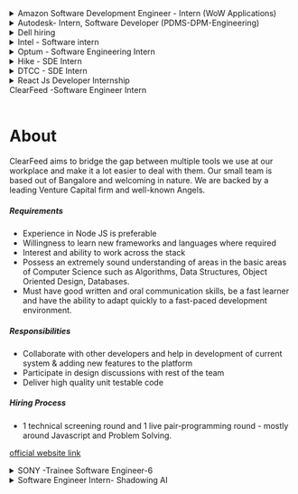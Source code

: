 <details>
<summary>Amazon Software Development Engineer - Intern (WoW Applications)</summary>
<br>
About <br>

At Amazon, we hire the best minds in technology to innovate and build on behalf of our customers. The intense focus we have on our customers is why we are one of the world’s most beloved brands – customer obsession is part of our company DNA. Our interns write real software and collaborate with a select group of experienced software development engineers (SDEs) who guide interns on projects that matter to our customers.
As an intern, you will be matched to a manager and a mentor. You will have the opportunity to influence the evolution of Amazon technology and lead mission critical projects early in your career. Your design, code, and raw smarts will contribute to solving some of the most complex technical challenges in the areas of distributed systems, data mining, automation, optimization, scalability, and security – just to name a few. In addition to working on an impactful project, you will have the opportunity to engage with Amazonians for both personal and professional development, expand your network, and participate in activities with other interns throughout your internship. No matter the location of your internship, we give you the tools to own your project and learn in a real-world setting. Many of our technologies overlap, and you would be hard pressed to find a team that is not using Amazon Web Services (AWS), touching the catalogue, or iterating services to better personalize for customers.<br>
<br><br>

BASIC QUALIFICATIONS <br>
Currently enrolled in a Bachelor’s or Master’s Degree in Computer Science, Computer Engineering, or related field at time of application.
Knowledge of the syntax of languages such as Java, C/C++ or Python.
Knowledge of Computer Science fundamentals such as object-oriented design, algorithm design, data structures, problem solving, and complexity analysis.

PREFERRED QUALIFICATIONS <BR>
Previous technical internship(s), if applicable.
Experience with distributed, multi-tiered systems, algorithms, and relational databases.
Experience in optimization mathematics such as linear programming and nonlinear optimization.
Ability to effectively articulate technical challenges and solutions.
Adept at handling ambiguous or undefined problems as well as ability to think abstractly.
Applications are reviewed on a rolling basis. For an update on your status, or to confirm your application was submitted successfully, please login to your candidate portal. NOTE: Amazon works with a high volume of applicants so we appreciate your patience as we review applications.
Amazon is committed to a diverse and inclusive workplace. Amazon is an equal opportunity employer and does not discriminate on the basis of race, religion, gender, gender identity, sexual orientation, protected veteran status, disability, age, or other legally protected status
Official Website- <br>
https://www.amazon.jobs/en/jobs/1688605/software-development-engineer-intern-amazon-wow-applications<br>
<br>

</details>
  
<details>
<summary>Autodesk- Intern, Software Developer (PDMS-DPM-Engineering)</summary>
<br>
About <br>

Fusion 360 is a Integrated CAD, CAM and CAE software that eliminates need for connected product development process, Unifying design, engineering and manufacturing into a single platform. Fusion Team is data backbone of Fusion 360 and is a Cloud Collaboration Tool that supports data workflows for Fusion 360. It eliminates the inefficiencies that disparate tools create when working with your internal and external teams. Fusion team enables you to manage access and share files securely with internal and external stakeholders. It supports viewing and rendering of design files as well. It helps you Remove the silos from your traditional design process and utilize a modern collaboration environment regardless of your role. Connect your teams and external stakeholders, communicate in real-time and centralize project activity.In this position, intern would be working on Fusion Team ecosystem that has myriad of microservices, monolith BE Rest Services, Web & Mobile interface, etc. We encourage applicants to bring their insight, imagination, and a healthy disregard for the impossible. Together, we can build for everyone.<br>
<br><br>

Responsibilities <br>

Research, conceive and develop software applications to extend and improve on Autodesk's product offering<br>
Collaborate on scalability issues involving access to data and information<br>
Utilize exposure to large-scale production software troubleshooting<br>
Help maintain mission critical services<br>

 
Minimum Qualifications<br>

Bachelor/Master of Engineering with major in: Computer Science/Mechanical/Civil/Electrical etc.<br>
Full-time, 6-month commitment from June to July 2022<br>

 
Preferred Qualifications<br>

Hands-on with Java and Node.js Stack<br>
Exposure to web designing using modern Front End Framework such as React, Angular, Vue, etc<br>
Exposure to DBMS such as mySQL, MongoDB, etc.<br>
  
Official Website- <br>
https://autodesk.wd1.myworkdayjobs.com/en-US/uni/job/Pune-IND/Intern--Software-Developer--PDMS-DPM-Engineering-_22WD57844<br>
<br>

</details>  

<details>

<summary>Dell hiring</summary>

Role: Intern<br>
Batch: 2023, 2024<br>
Location: Bangalore<br>

Link: https://jobs.dell.com/job/-/-/375/37151004304 <br>
  <br>

<summary> IBM - Software Developers</summary>
<br>
About <br>

Design, develop, debug and Test application software
Take initiative and excel in teamwork <br>

Required Technical and Professional Expertise <br>

Should be good understanding and coding knowledge in atleast one of these languages: Java, Perl, Python, React JS<br>
Developing reusable software/framework-based products dealing with scalability, availability, reliability, testability<br>
Deliver software that meets functional and non-functional requirements, quality metrics and validating test cases for incorporation into MSS Platform and Applications.<br>
Ability to learn new technologies and processes and quickly apply them to the overall development effort.<br>
Skilled in software design, data structures, and algorithms<br>
Problem solving skills, attention to detail, and the ability to think creatively<br>
<br><br>

Preferred Technical and Professional Expertise<br>

Knowledge with Linux and Kubernetes, Microservices, Swagger, REST, JSON, Kafka<br>
ServiceNow, Gradle, Maven, GitHub, Jenkins, Spring Boot, MySQL, Elastic Search, unit testing (junit)<br>
Other: GitOps Flux, OpenShift, Helm, IBM Cloud, CouchDB, HashiCorp Vault, IBM Cloud Paks, Sonar, Ansible <br>

Official Website- <br>
https://careers.ibm.com/job/15137642/<br>
<br>

</details>
  
  <details>
<summary>Intel - Software intern</summary>
<br>
About <br>

Minimum qualifications are required to be initially considered for this position. Preferred qualifications are in addition to the minimum requirements and are considered a plus factor in identifying top candidates. Minimum Qualifications: � � Preferred Qualifications: � � Requirements listed would be obtained through a combination of industry relevant job experience, internship experiences and or schoolwork/classes/research.
 <br>

Official Website- <br>
https://www.linkedin.com/jobs/view/2994083985/<br>
<br>

</details>
  
<details>
 <summary>Optum - Software Engineering Intern</summary>
 <br>
 <h1>About</h1>
 
 Required Qualifications <br>
 
Uprising Junior or Senior student working towards a bachelor’s degree in Computer Science, Information Technology, Computer Engineering or related field <br>
Understanding of object-oriented programming concepts<br>
Working knowledge of Visual Studio, VB.NET/C#, .NET Core, .NET Framework, ASP.NET, ADO.NET, Angular, Web API<br>
Experience with SQL database applications<br>
Full COVID-19 vaccination is an essential requirement of this role. Candidates located in states that mandate COVID-19 booster doses must also comply with those state requirements. UnitedHealth Group will adhere to all federal, state and local regulations as well as all client requirements and will obtain necessary proof of vaccination, and boosters when applicable, prior to employment to ensure compliance<br>

[official website link](https://www.linkedin.com/jobs/view/2992328274/)
</details>
 
<details>
  <summary>Hike - SDE Intern </summary>
 <br>
 <h1>About</h1>
 
##### Skills & Experience We're Looking For 👨‍💻
  
* Bachelor's Degree in Computer Science, Software Engineering or related area
* Experience with various programming languages such as C++/C# programming, Java, HTML5, and JavaScript
* Ability to interact with cross-functional teams
* Highly developed analytical and organizational skills
* Work in an agile environment to deliver high-quality software.
* Experience with distributed, multi-tiered systems, algorithms, and relational databases.
* Experience in optimization mathematics such as linear programming and nonlinear optimization.
* Ability to effectively articulate technical challenges and solutions.
* Ability to design and code the right solutions starting with broadly defined problems.
<br>

[official website link](https://www.linkedin.com/jobs/view/2936952678/)
</details>


<details>
  <summary>DTCC - SDE Intern </summary>
 <br>
 <h1>About</h1>
 
##### Skills & Experience We're Looking For 👨‍💻
  
* You must be working towards a bachelor’s degree in the following curriculums: Computer Science, Information   Technology, MIS or Business & Technology Management or any equivalent specialization
* You must have minimum of a 60% of marks (till the last semester) to be considered
* Should be graduating in 2024
* Candidates should be willing to do the internship from DTCC chennai Office
* Experience and contribute to high-impact projects during a 10-week program (In April-June 23 Time frame)
* Strong problem solving and analytical skills 
* Good written & oral communication skills  
* Ability to work within a team environment  
* Ability to design and code the right solutions starting with broadly defined problems.
<br>

[official website link](https://ebxr.fa.us2.oraclecloud.com/hcmUI/CandidateExperience/en/sites/CX_1/job/205209/)
</details>

<details>
  <summary>React Js Developer Internship </summary>
 <br>
 <h1>About</h1>
 
##### Skills & Experience We're Looking For 👨‍💻
  
* Work closely with software teams and understand the customer and product requirements
* Write well designed, testable, and efficient code
* Execute full lifecycle software development
* Integrate software components into a fully functional software system
* Document and maintain software functionality
* Strong problem solving and analytical skills 
* Good written & oral communication skills  
* Implement, test, and deploy software solutions while ensuring performance, durability, and security of the platform Other requirements:
* Ability to design and code the right solutions starting with broadly defined problems.
<br>

[official website link](https://www.linkedin.com/jobs/collections/recommended/?currentJobId=3291507061)
</details>

  <summary>ClearFeed -Software Engineer Intern </summary>
 <br>
 <h1>About</h1>
 ClearFeed aims to bridge the gap between multiple tools we use at our workplace and make it a lot easier to deal with them. Our small team is based out of Bangalore and welcoming in nature. We are backed by a leading Venture Capital firm and well-known Angels.
 
##### Requirements
  
* Experience in Node JS is preferable
* Willingness to learn new frameworks and languages where required
* Interest and ability to work across the stack
* Possess an extremely sound understanding of areas in the basic areas of Computer Science such as Algorithms, Data Structures, Object Oriented Design, Databases.
* Must have good written and oral communication skills, be a fast learner and have the ability to adapt quickly to a fast-paced development environment.

##### Responsibilities
* Collaborate with other developers and help in development of current system & adding new features to the platform
* Participate in design discussions with rest of the team
* Deliver high quality unit testable code

##### Hiring Process
* 1 technical screening round and 1 live pair-programming round - mostly around Javascript and Problem Solving.


[official website link](https://clearfeed.freshteam.com/jobs/Qc-tv46N596-/software-engineer-intern?ft_source=5000516891&ft_medium=5000462114)
</details>

<details>
  <summary>SONY -Trainee Software Engineer-6</summary>
 <br>
 <h1>About the Job</h1>
We look for the risk-takers, the collaborators, the inspired and the inspirational. We want the people who are brave enough to work at the cutting edge and create solutions that will enrich and improve the lives of people across the globe. So, if you want to make the world say wow, let's talk.

The conversation starts here. If this role matches your ambitions and skillset, let's get started with your application. Take a look at our other open positions too. Our many opportunities can lead to infinite possibilities.

Design/Propose enhancements for targeted Computer Vision applications.
 
<br>

[official website link](https://sonyglobal.wd1.myworkdayjobs.com/SonyGlobalCareers/job/Bangalore/Trainee-Software-Engineer-6_JR-109940)
</details>




<details>
  <summary>Software Engineer Intern- Shadowing AI </summary>
 <br>
 <h1>About</h1>
 
##### Skills & Experience We're Looking For 👨‍💻
  
* Work closely with software teams and understand the customer and product requirements
* Development experience with programming languages and SQL is a plus.
* Execute full lifecycle software development
* Integrate software components into a fully functional software system
* Test software and web applications
* Strong problem solving and analytical skills 
* Good written & oral communication skills  
* Discover and fix programming bugs
* Ability to design and code the right solutions starting with broadly defined problems.
<br>

[official website link](https://shadowing.ai/hiring/640e46770f056c74-software-engineer-intern)
</details>

